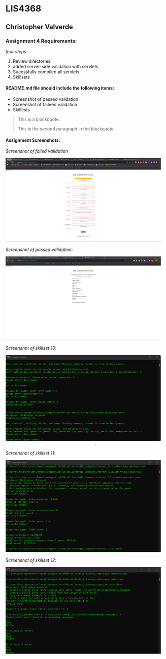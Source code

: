 # LIS4368

## Christopher Valverde

### Assignment 4 Requirements:

*four steps*

1. Review directories
2. added server-side validation with servlets
3. Sucessfully compiled all servlets
4. Skillsets


#### README.md file should include the following items:

* Screenshot of passed validation
* Screenshot of faileed validation 
* Skillests

> This is a blockquote.
> 
> This is the second paragraph in the blockquote.
>

#### Assignment Screenshots:

*Screenshot of failed validation*

![screenshot of failed validation](img/a4f.png)

*Screenshot of passed validation*:

![screenshot of passed validation](img/a4.png)

*Screenshot of skillset 10*:

![Screenshot of skillset 10](img/q10.png)

*Screenshot of skillset 11*:

![Screenshot of skillset 11](img/q11.png)

*Screenshot of skillset 12*:

![Screenshot of skillset 12](img/q12.png)


